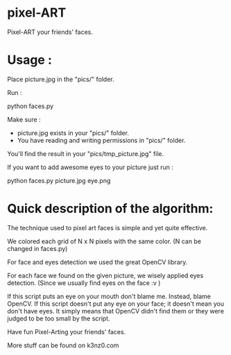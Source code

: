 # pixel-ART

Pixel-ART your friends' faces.


# Usage :

Place picture.jpg in the "pics/" folder. 

Run : 

python faces.py

Make sure :

- picture.jpg exists in your "pics/" folder.
- You have reading and writing permissions in "pics/" folder.

You'll find the result in your "pics/tmp_picture.jpg" file.

 
If you want to add awesome eyes to your picture just run :

python faces.py picture.jpg eye.png


# Quick description of the algorithm:  

The technique used to pixel art faces is simple and yet quite effective.

We colored each grid of N x N pixels with the same color. (N can be changed in faces.py)


For face and eyes detection we used the great OpenCV library.

For each face we found on the given picture, we wisely applied eyes detection.
(Since we usually find eyes on the face :v )  

If this script puts an eye on your mouth don't blame me. Instead, blame OpenCV.
If this script doesn't put any eye on your face; it doesn't mean you don't have eyes.
It simply means that OpenCV didn't find them or they were judged to be 
too small by the script.

Have fun Pixel-Arting your friends' faces.

More stuff can be found on k3nz0.com
